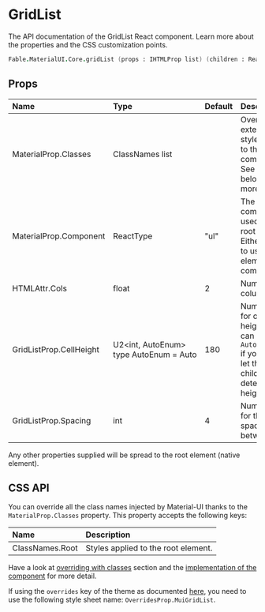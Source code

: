 # GridList

<p class="description">The API documentation of the GridList React component. Learn more about the properties and the CSS customization points.</p>

```fsharp
Fable.MaterialUI.Core.gridList (props : IHTMLProp list) (children : ReactElement list) : ReactElement
```



## Props

| Name | Type | Default | Description |
|:-----|:-----|:--------|:------------|
| <span class="prop-name">MaterialProp.Classes</span> | <span class="prop-type">ClassNames list</span> |   | Override or extend the styles applied to the component.  See CSS API below for more details.  |
| <span class="prop-name">MaterialProp.Component</span> | <span class="prop-type">ReactType</span> | <span class="prop-default">"ul"</span> | The component used for the root node. Either a string to use a DOM element or a component. |
| <span class="prop-name">HTMLAttr.Cols</span> | <span class="prop-type">float</span> | <span class="prop-default">2</span> | Number of columns. |
| <span class="prop-name">GridListProp.CellHeight</span> | <span class="prop-type">U2&lt;int,&nbsp;AutoEnum&gt;<br>type&nbsp;AutoEnum&nbsp;=&nbsp;Auto<br></span> | <span class="prop-default">180</span> | Number of px for one cell height. You can set `AutoEnum.Auto` if you want to let the children determine the height. |
| <span class="prop-name">GridListProp.Spacing</span> | <span class="prop-type">int</span> | <span class="prop-default">4</span> | Number of px for the spacing between tiles. |

Any other properties supplied will be spread to the root element (native element).

## CSS API

You can override all the class names injected by Material-UI thanks to the `MaterialProp.Classes` property.
This property accepts the following keys:


| Name | Description |
|:-----|:------------|
| <span class="prop-name">ClassNames.Root</span> | Styles applied to the root element.

Have a look at [overriding with classes](#/customization/overrides) section
and the [implementation of the component](https://github.com/mui-org/material-ui/tree/master/packages/material-ui/src/GridList/GridList.js)
for more detail.

If using the `overrides` key of the theme as documented
[here](#/customization/themes),
you need to use the following style sheet name: `OverridesProp.MuiGridList`.

<!--## Demos-->

<!--- [Grid List](/demos/grid-list/)-->

